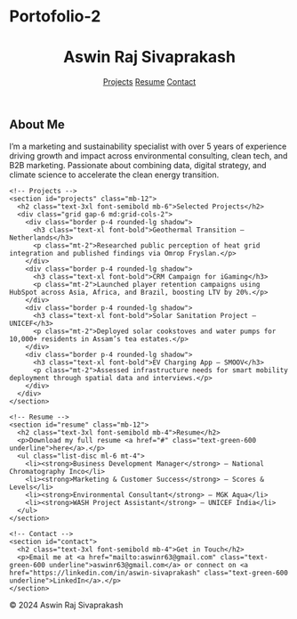 # Portofolio-2
<!DOCTYPE html>
<html lang="en">
<head>
  <meta charset="UTF-8" />
  <meta name="viewport" content="width=device-width, initial-scale=1.0" />
  <title>Aswin Raj Sivaprakash | Portfolio</title>
  <link href="https://cdn.jsdelivr.net/npm/tailwindcss@2.2.19/dist/tailwind.min.css" rel="stylesheet">
</head>
<body class="bg-white text-gray-800 font-sans">
  <header class="bg-green-600 text-white p-6">
    <div class="container mx-auto flex justify-between items-center">
      <h1 class="text-2xl font-bold">Aswin Raj Sivaprakash</h1>
      <nav>
        <a href="#projects" class="ml-4 hover:underline">Projects</a>
        <a href="#resume" class="ml-4 hover:underline">Resume</a>
        <a href="#contact" class="ml-4 hover:underline">Contact</a>
      </nav>
    </div>
  </header>

  <main class="container mx-auto p-6">
    <!-- Introduction -->
    <section class="mb-12">
      <h2 class="text-3xl font-semibold mb-4">About Me</h2>
      <p class="text-lg leading-relaxed">
        I’m a marketing and sustainability specialist with over 5 years of experience driving growth and impact across environmental consulting, clean tech, and B2B marketing. Passionate about combining data, digital strategy, and climate science to accelerate the clean energy transition.
      </p>
    </section>

    <!-- Projects -->
    <section id="projects" class="mb-12">
      <h2 class="text-3xl font-semibold mb-6">Selected Projects</h2>
      <div class="grid gap-6 md:grid-cols-2">
        <div class="border p-4 rounded-lg shadow">
          <h3 class="text-xl font-bold">Geothermal Transition – Netherlands</h3>
          <p class="mt-2">Researched public perception of heat grid integration and published findings via Omrop Fryslan.</p>
        </div>
        <div class="border p-4 rounded-lg shadow">
          <h3 class="text-xl font-bold">CRM Campaign for iGaming</h3>
          <p class="mt-2">Launched player retention campaigns using HubSpot across Asia, Africa, and Brazil, boosting LTV by 20%.</p>
        </div>
        <div class="border p-4 rounded-lg shadow">
          <h3 class="text-xl font-bold">Solar Sanitation Project – UNICEF</h3>
          <p class="mt-2">Deployed solar cookstoves and water pumps for 10,000+ residents in Assam’s tea estates.</p>
        </div>
        <div class="border p-4 rounded-lg shadow">
          <h3 class="text-xl font-bold">EV Charging App – SMOOV</h3>
          <p class="mt-2">Assessed infrastructure needs for smart mobility deployment through spatial data and interviews.</p>
        </div>
      </div>
    </section>

    <!-- Resume -->
    <section id="resume" class="mb-12">
      <h2 class="text-3xl font-semibold mb-4">Resume</h2>
      <p>Download my full resume <a href="#" class="text-green-600 underline">here</a>.</p>
      <ul class="list-disc ml-6 mt-4">
        <li><strong>Business Development Manager</strong> – National Chromatography Inco</li>
        <li><strong>Marketing & Customer Success</strong> – Scores & Levels</li>
        <li><strong>Environmental Consultant</strong> – MGK Aqua</li>
        <li><strong>WASH Project Assistant</strong> – UNICEF India</li>
      </ul>
    </section>

    <!-- Contact -->
    <section id="contact">
      <h2 class="text-3xl font-semibold mb-4">Get in Touch</h2>
      <p>Email me at <a href="mailto:aswinr63@gmail.com" class="text-green-600 underline">aswinr63@gmail.com</a> or connect on <a href="https://linkedin.com/in/aswin-sivaprakash" class="text-green-600 underline">LinkedIn</a>.</p>
    </section>
  </main>

  <footer class="text-center text-sm text-gray-500 mt-12 p-4 border-t">
    &copy; 2024 Aswin Raj Sivaprakash
  </footer>
</body>
</html>
